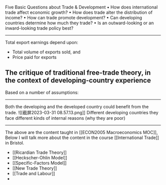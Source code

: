 
Five Basic Questions about Trade & Development
• How does international trade affect economic growth? 
• How does trade alter the distribution of income? 
• How can trade promote development? 
• Can developing countries determine how much they trade? 
• Is an outward-looking or an inward-looking trade policy best?

---
Total export earnings depend upon:
- Total volume of exports sold, and
- Price paid for exports
## The critique of traditional free-trade theory, in the context of developing-country experience
Based on a number of assumptions:

---
Both the developing and the developed country could benefit from the trade.
![[截屏2023-03-31 08.57.13.png]]
Different developing countries they face different kinds of internal reasons (why they are poor)

---

The above are the content taught in [[ECON2005 Macroeconomics MOC]], Below I will talk more about the content in the course [[International Trade]] in Bristol.

- [[Ricardian Trade Theory]]
- [[Heckscher-Ohlin Model]]
- [[Specific-Factors Model]]
- [[New Trade Theory]]
- [[Trade and Labour]]
- 